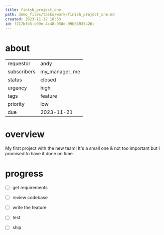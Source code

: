 ```yaml
---
title: finish_project_one
path: demo_files/tasks/work/finish_project_one.md
created: 2023-11-12 16:53
id: f217bfb5-c99e-4c48-958d-99b63935426c
---
```


# about

|             |                |
| ----------- | -------------- |
| requestor   | andy           |
| subscribers | my_manager, me |
| status      | closed         |
| urgency     | high           |
| tags        | feature        |
| priority    | low            |
| due         | 2023-11-21     |

# overview

My first project with the new team! It's a small one & not too important but I promised to have it done on time.

# progress

- [ ] get requirements

- [ ] review codebase

- [ ] write the feature

- [ ] test

- [ ] ship

